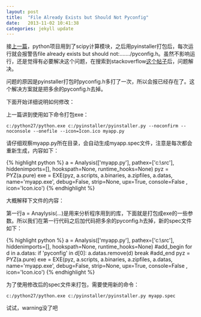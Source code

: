```yaml
---
layout: post
title:  "File Already Exists but Should Not Pyconfig"
date:   2013-11-02 10:41:38
categories: jekyll update
---
```

接[上一篇](http://ldehai.com/blog/2013/09/22/pyinstaller-matplotlib/)，python项目用到了scipy计算模块，之后用pyinstaller打包后，每次运行就会报警告file already exists but should not:&hellip;&hellip;./pyconfig.h。虽然不影响运行，还是觉得有必要解决这个问题，在搜索到stackoverflow[这个帖子](http://stackoverflow.com/questions/19055089/pyinstaller-onefile-warning-pyconfig-h-when-importing-scipy-or-scipy-signal)后，问题解决。
<!--more-->
问题的原因是pyinstaller打包时pyconfig.h多打了一次，所以会报已经存在了。这个解决方案就是把多余的pyconfig.h去掉。

下面开始详细说明如何修改：

上一篇讲到使用如下命令打包exe：

    c:/python27/python.exe c:/pyinstaller/pyinstaller.py --noconfirm --noconsole --onefile --icon=Icon.ico myapp.py

请仔细观察myapp.py所在目录，会自动生成myapp.spec文件，注意是每次都会重新生成，内容如下：

{% highlight python %}
a = Analysis(['myapp.py'],
         pathex=['c:\\src'],
         hiddenimports=[],
         hookspath=None,
         runtime_hooks=None)
pyz = PYZ(a.pure)
exe = EXE(pyz,
      a.scripts,
      a.binaries,
      a.zipfiles,
      a.datas,
      name='myapp.exe',
      debug=False,
      strip=None,
      upx=True,
      console=False , icon='Icon.ico')
{% endhighlight %}

大概解释下文件的内容：

第一行a = Anaylysis(&hellip;)是用来分析程序用到的库，下面就是打包成exe的一些参数。所以我们在第一行代码之后加代码把多余的pyconfig.h去掉，新的spec文件如下：

{% highlight python %}
a = Analysis(['myapp.py'],
         pathex=['c:\\src'],
         hiddenimports=[],
         hookspath=None,
         runtime_hooks=None)
#add_begin
for d in a.datas:
    if 'pyconfig' in d[0]:
        a.datas.remove(d)
        break
#add_end
pyz = PYZ(a.pure)
exe = EXE(pyz,
      a.scripts,
      a.binaries,
      a.zipfiles,
      a.datas,
      name='myapp.exe',
      debug=False,
      strip=None,
      upx=True,
      console=False , icon='Icon.ico')
{% endhighlight %}

为了使用修改后的spec文件来打包，需要使用新的命令：

    c:/python27/python.exe c:/pyinstaller/pyinstaller.py myapp.spec

试试，warning没了吧
